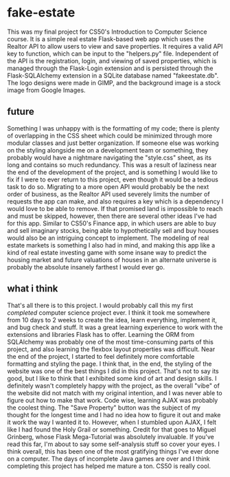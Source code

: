 # fake-estate
This was my final project for CS50's Introduction to Computer Science course. It is a simple real estate Flask-based web app which uses the Realtor API to allow users to view and save properties. It requires a valid API key to function, which can be input to the "helpers.py" file. Independent of the API is the registration, login, and viewing of saved properties, which is managed through the Flask-Login extension and is persisted through the Flask-SQLAlchemy extension in a SQLite database named "fakeestate.db". The logo designs were made in GIMP, and the background image is a stock image from Google Images.
## future
Something I was unhappy with is the formatting of my code; there is plenty of overlapping in the CSS sheet which could be minimized through more modular classes and just better organization. If someone else was working on the styling alongside me on a development team or something, they probably would have a nightmare navigating the "style.css" sheet, as its long and contains so much redundancy. This was a result of laziness near the end of the development of the project, and is something I would like to fix if I were to ever return to this project, even though it would be a tedious task to do so. Migrating to a more open API would probably be the next order of business, as the Realtor API used severely limits the number of requests the app can make, and also requires a key which is a dependency I would love to be able to remove. If that promised land is impossible to reach and must be skipped, however, then there are several other ideas I've had for this app. Similar to CS50's Finance app, in which users are able to buy and sell imaginary stocks, being able to hypothetically sell and buy houses would also be an intriguing concept to implement. The modeling of real estate markets is something I also had in mind, and making this app like a kind of real estate investing game with some insane way to predict the housing market and future valuations of houses in an alternate universe is probably the absolute insanely farthest I would ever go.
## what i think
That's all there is to this project. I would probably call this my first *completed* computer science project ever. I think it took me somewhere from 10 days to 2 weeks to create the idea, learn everything, implement it, and bug check and stuff. It was a great learning experience to work with the extensions and libraries Flask has to offer. Learning the ORM from SQLAlchemy was probably one of the most time-consuming parts of this project, and also learning the flexbox layout properties was difficult. Near the end of the project, I started to feel definitely more comfortable formatting and styling the page. I think that, in the end, the styling of the website was one of the best things I did in this project. That's not to say its good, but I like to think that I exhibited some kind of art and design skills. I definitely wasn't completely happy with the project, as the overall "vibe" of the website did not match with my original intention, and I was never able to figure out how to make that work. Code wise, learning AJAX was probably the coolest thing. The "Save Property" button was the subject of my thought for the longest time and I had no idea how to figure it out and make it work the way I wanted it to. However, when I stumbled upon AJAX, I felt like I had found the Holy Grail or something. Credit for that goes to Miguel Grinberg, whose Flask Mega-Tutorial was absolutely invaluable. If you've read this far, I'm about to say some self-analysis stuff so cover your eyes. I think overall, this has been one of the most gratifying things I've ever done on a computer. The days of incomplete Java games are over and I think completing this project has helped me mature a ton. CS50 is really cool.
